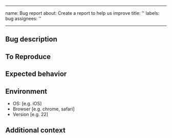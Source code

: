 ______________________________________________________________________

name: Bug report
about: Create a report to help us improve
title: ''
labels: bug
assignees: ''

______________________________________________________________________

## Bug description

<!-- A clear and concise description of what the bug is. -->

## To Reproduce

<!--
Steps to reproduce the behavior. Something like:
1. Go to '...'
2. Click on '....'
3. Scroll down to '....'
4. See error
-->

## Expected behavior

<!-- A clear and concise description of what you expected to happen. -->

## Environment

<!-- Please fill the following information. -->

- OS: \[e.g. iOS\]
- Browser \[e.g. chrome, safari\]
- Version \[e.g. 22\]

## Additional context

<!-- Add any other context about the problem here. -->
